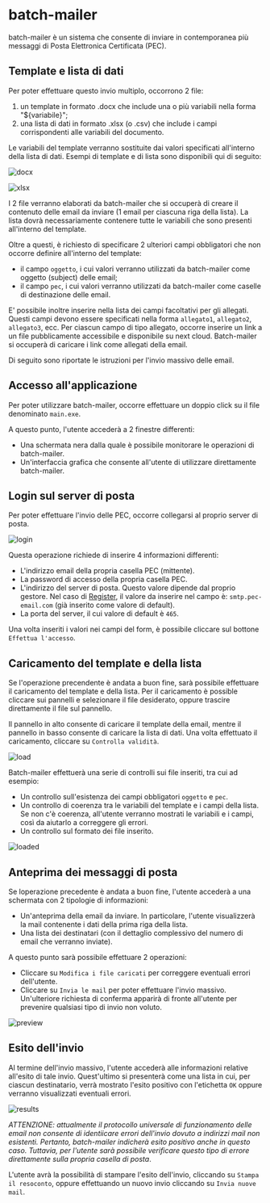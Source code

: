 # batch-mailer
batch-mailer è un sistema che consente di inviare in contemporanea più messaggi di Posta Elettronica Certificata (PEC). 

## Template e lista di dati
Per poter effettuare questo invio multiplo, occorrono 2 file:
1. un template in formato .docx che include una o più variabili nella forma "${variabile}";
2. una lista di dati in formato .xlsx (o .csv) che include i campi corrispondenti alle variabili del documento.

Le variabili del template verranno sostituite dai valori specificati all'interno della lista di dati. Esempi di template e di lista sono disponibili qui di seguito:

![docx](https://github.com/synapta/batch-mailer/blob/master/docs/docx.png)

![xlsx](https://github.com/synapta/batch-mailer/blob/master/docs/xlsx.png)

I 2 file verranno elaborati da batch-mailer che si occuperà di creare il contenuto delle email da inviare (1 email per ciascuna riga della lista). La lista dovrà necessariamente contenere tutte le variabili che sono presenti all'interno del template.

Oltre a questi, è richiesto di specificare 2 ulteriori campi obbligatori che non occorre definire all'interno del template:
* il campo `oggetto`, i cui valori verranno utilizzati da batch-mailer come oggetto (subject) delle email;
* il campo `pec`, i cui valori verranno utilizzati da batch-mailer come caselle di destinazione delle email.

E' possibile inoltre inserire nella lista dei campi facoltativi per gli allegati. Questi campi devono essere specificati nella forma `allegato1`, `allegato2`, `allegato3`, ecc. Per ciascun campo di tipo allegato, occorre inserire un link a un file pubblicamente accessibile e disponibile su next cloud. Batch-mailer si occuperà di caricare i link come allegati della email.

Di seguito sono riportate le istruzioni per l'invio massivo delle email.

## Accesso all'applicazione
Per poter utilizzare batch-mailer, occorre effettuare un doppio click su il file denominato `main.exe`.

A questo punto, l'utente accederà a 2 finestre differenti:
* Una schermata nera dalla quale è possibile monitorare le operazioni di batch-mailer.
* Un'interfaccia grafica che consente all'utente di utilizzare direttamente batch-mailer.

## Login sul server di posta
Per poter effettuare l'invio delle PEC, occorre collegarsi al proprio server di posta. 

![login](https://github.com/synapta/batch-mailer/blob/master/docs/login.png)

Questa operazione richiede di inserire 4 informazioni differenti:
* L'indirizzo email della propria casella PEC (mittente).
* La password di accesso della propria casella PEC.
* L'indirizzo del server di posta. Questo valore dipende dal proprio gestore. Nel caso di [Register](https://www.pec.net/), il valore da inserire nel campo è: `smtp.pec-email.com` (già inserito come valore di default).
* La porta del server, il cui valore di default è `465`.

Una volta inseriti i valori nei campi del form, è possibile cliccare sul bottone `Effettua l'accesso`.

## Caricamento del template e della lista
Se l'operazione precendente è andata a buon fine, sarà possibile effettuare il caricamento del template e della lista. Per il caricamento è possible cliccare sui pannelli e selezionare il file desiderato, oppure trascire direttamente il file sul pannello.

Il pannello in alto consente di caricare il template della email, mentre il pannello in basso consente di caricare la lista di dati. Una volta effettuato il caricamento, cliccare su `Controlla validità`.

![load](https://github.com/synapta/batch-mailer/blob/master/docs/load.png)

Batch-mailer effettuerà una serie di controlli sui file inseriti, tra cui ad esempio:
* Un controllo sull'esistenza dei campi obbligatori `oggetto` e `pec`.
* Un controllo di coerenza tra le variabili del template e i campi della lista. Se non c'è coerenza, all'utente verranno mostrati le variabili e i campi, così da aiutarlo a correggere gli errori.
* Un controllo sul formato dei file inserito.

![loaded](https://github.com/synapta/batch-mailer/blob/master/docs/loaded.png)

## Anteprima dei messaggi di posta
Se loperazione precedente è andata a buon fine, l'utente accederà a una schermata con 2 tipologie di informazioni:
* Un'anteprima della email da inviare. In particolare, l'utente visualizzerà la mail contenente i dati della prima riga della lista.
* Una lista dei destinatari (con il dettaglio complessivo del numero di email che verranno inviate).

A questo punto sarà possibile effettuare 2 operazioni:
* Cliccare su `Modifica i file caricati` per correggere eventuali errori dell'utente.
* Cliccare su `Invia le mail` per poter effettuare l'invio massivo. Un'ulteriore richiesta di conferma apparirà di fronte all'utente per prevenire qualsiasi tipo di invio non voluto.

![preview](https://github.com/synapta/batch-mailer/blob/master/docs/preview.png)

## Esito dell'invio
Al termine dell'invio massivo, l'utente accederà alle informazioni relative all'esito di tale invio. Quest'ultimo si presenterà come una lista in cui, per ciascun destinatario, verrà mostrato l'esito positivo con l'etichetta `OK` oppure verranno visualizzati eventuali errori.

![results](https://github.com/synapta/batch-mailer/blob/master/docs/results.png)

*ATTENZIONE: attualmente il protocollo universale di funzionamento delle email non consente di identiicare errori dell'invio dovuto a indirizzi mail non esistenti. Pertanto, batch-mailer indicherà esito positivo anche in questo caso. Tuttavia, per l'utente sarà possibile verificare questo tipo di errore direttamente sulla propria casella di posta*.

L'utente avrà la possibilità di stampare l'esito dell'invio, cliccando su `Stampa il resoconto`, oppure effettuando un nuovo invio cliccando su `Invia nuove mail`.

